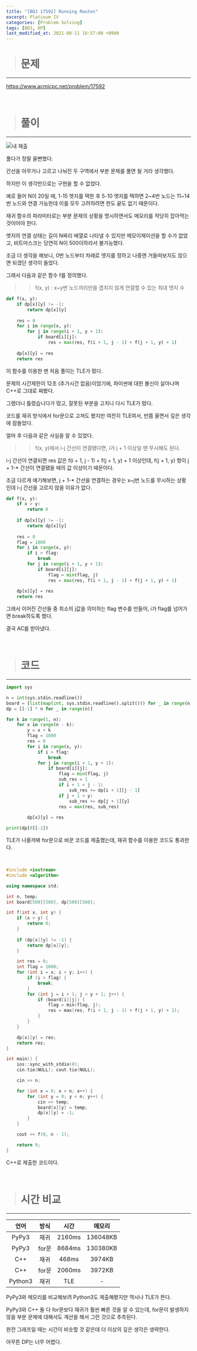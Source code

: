 ```yaml
---
title: "[BOJ 17592] Running Routes"
excerpt: Platinum IV
categories: [Problem Solving]
tags: [BOJ, DP]
last_modified_at: 2021-08-11 18:57:00 +0900
---
```


> # 문제
---

[<u>https://www.acmicpc.net/problem/17592</u>](https://www.acmicpc.net/problem/17592)

<br>

> # 풀이
---

![내 제출](/assets/images/20210811_BOJ17592.PNG)

풀다가 정말 울뻔했다.

간선을 아무거나 고르고 나눠진 두 구역에서 부분 문제를 풀면 될 거라 생각했다.

하지만 이 생각만으로는 구현을 할 수 없었다.

예로 들어 N이 20일 때, 1-15 엣지를 택한 후 5-10 엣지를 택하면 2~4번 노드는 11~14번 노드와 연결 가능한데 이를 모두 고려하려면 한도 끝도 없기 때문이다.

재귀 함수의 파라미터로는 부분 문제의 상황을 명시하면서도 메모리를 적당히 잡아먹는 것이어야 한다.

엣지의 연결 상태는 길이 N짜리 배열로 나타낼 수 있지만 메모이제이션을 할 수가 없었고, 비트마스크는 당연히 N이 500이하라서 불가능했다.

조금 더 생각을 해보니, 0번 노드부터 차례로 엣지를 정하고 나중엔 거들떠보지도 않으면 되겠단 생각이 들었다.

그래서 다음과 같은 함수 f를 정의했다.

>> f(x, y) : x~y번 노드끼리만을 겹치지 않게 연결할 수 있는 최대 엣지 수

```python
def f(x, y):
    if dp[x][y] != -1:
        return dp[x][y]
    
    res = 0
    for i in range(x, y):
        for j in range(i + 1, y + 1):
            if board[i][j]:
                res = max(res, f(i + 1, j - 1) + f(j + 1, y) + 1)
    
    dp[x][y] = res
    return res
```

이 함수를 이용한 맨 처음 풀이는 TLE가 떴다.

문제의 시간제한이 12초 (추가시간 없음)이었기에, 파이썬에 대한 불신이 살아나며 C++로 그대로 짜봤다.

그랬더니 틀렸습니다가 떴고, 잘못된 부분을 고치니 다시 TLE가 떴다.

코드를 재귀 방식에서 for문으로 고쳐도 봤지만 여전히 TLE여서, 반쯤 울면서 깊은 생각에 잠들었다.

얼마 후 다음과 같은 사실을 알 수 있었다.

>> f(x, y)에서 i-j 간선이 연결됐다면, i가 j + 1 이상일 땐 무시해도 된다.

i-j 간선이 연결되면 res 값은 f(i + 1, j - 1) + f(j + 1, y) + 1 이상인데, f(j + 1, y) 항이 j + 1-* 간선이 연결됐을 때의 값 이상이기 때문이다.

조금 다르게 얘기해보면, j + 1-* 간선을 연결하는 경우는 x~j번 노드를 무시하는 상황인데 i-j 간선을 고르지 않을 이유가 없다.

```python
def f(x, y):
    if x > y:
        return 0
    
    if dp[x][y] != -1:
        return dp[x][y]
    
    res = 0
    flag = 1000
    for i in range(x, y):
        if i > flag:
            break
        for j in range(i + 1, y + 1):
            if board[i][j]:
                flag = min(flag, j)
                res = max(res, f(i + 1, j - 1) + f(j + 1, y) + 1)
    
    dp[x][y] = res
    return res
```

그래서 이어진 간선들 중 최소의 j값을 의미하는 flag 변수를 만들어, i가 flag를 넘어가면 break하도록 했다.

결국 AC를 받아냈다.

<br>

> # 코드
---

```python
import sys

n = int(sys.stdin.readline())
board = [list(map(int, sys.stdin.readline().split())) for _ in range(n)]
dp = [[-1] * n for _ in range(n)]

for k in range(1, n):
    for x in range(n - k):
        y = x + k
        flag = 1000
        res = 0
        for i in range(x, y):
            if i > flag:
                break
            for j in range(i + 1, y + 1):
                if board[i][j]:
                    flag = min(flag, j)
                    sub_res = 1
                    if i + 1 < j - 1:
                        sub_res += dp[i + 1][j - 1]
                    if j + 1 < y:
                        sub_res += dp[j + 1][y]
                    res = max(res, sub_res)
        
        dp[x][y] = res

print(dp[0][-1])
```

TLE가 나올까봐 for문으로 바꾼 코드를 제출했는데, 재귀 함수를 이용한 코드도 통과한다.

<br>

```cpp
#include <iostream>
#include <algorithm>

using namespace std;

int n, temp;
int board[500][500], dp[500][500];

int f(int x, int y) {
    if (x > y) {
        return 0;
    }
    
    if (dp[x][y] != -1) {
        return dp[x][y];
    }

    int res = 0;
    int flag = 1000;
    for (int i = x; i < y; i++) {
        if (i > flag) {
            break;
        }
        for (int j = i + 1; j < y + 1; j++) {
            if (board[i][j]) {
                flag = min(flag, j);
                res = max(res, f(i + 1, j - 1) + f(j + 1, y) + 1);
            }
        }
    }

    dp[x][y] = res;
    return res;
}

int main() {
    ios::sync_with_stdio(0);
    cin.tie(NULL); cout.tie(NULL);

    cin >> n;

    for (int x = 0; x < n; x++) {
        for (int y = 0; y < n; y++) {
            cin >> temp;
            board[x][y] = temp;
            dp[x][y] = -1;
        }
    }

    cout << f(0, n - 1);

    return 0;
}
```

C++로 제출한 코드이다.

<br>

> # 시간 비교
---

|언어   |방식  |시간  |메모리|
|:-----:|:---:|:----:|:-----:|
|PyPy3  |재귀 |2160ms|136048KB|
|PyPy3  |for문|8684ms|130380KB|
|C++    |재귀 |468ms |3974KB|
|C++    |for문|2060ms|3972KB|
|Python3|재귀 |TLE   |-|

PyPy3와 메모리를 비교해보려 Python3도 제출해봤지만 역시나 TLE가 뜬다.

PyPy3와 C++ 둘 다 for문보다 재귀가 훨씬 빠른 것을 알 수 있는데, for문이 발생하지 않을 부분 문제에 대해서도 계산을 해서 그런 것으로 추측된다.

완전 그래프일 때는 시간이 비슷할 것 같은데 더 이상의 깊은 생각은 생략한다.

아무튼 DP는 너무 어렵다.